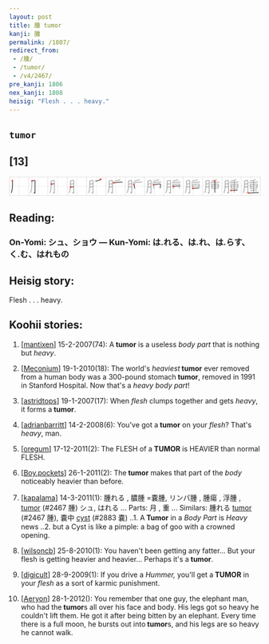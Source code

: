 ```yaml
---
layout: post
title: 腫 tumor
kanji: 腫
permalink: /1807/
redirect_from:
 - /腫/
 - /tumor/
 - /v4/2467/
pre_kanji: 1806
nex_kanji: 1808
heisig: "Flesh . . . heavy."
---
```


## `tumor`

## [13]

<div class="stroke"><img src="../images/E885AB.png" /></div>

## Reading:

### On-Yomi: シュ、ショウ &mdash; Kun-Yomi: は.れる、は.れ、は.らす、く.む、はれもの

## Heisig story:

Flesh . . . heavy.

## Koohii stories:

1) [<a href="http://kanji.koohii.com/profile/mantixen">mantixen</a>] 15-2-2007(74): A<strong> tumor</strong> is a useless <em>body part</em> that is nothing but <em>heavy</em>.

2) [<a href="http://kanji.koohii.com/profile/Meconium">Meconium</a>] 19-1-2010(18): The world&#039;s <em>heaviest</em><strong> tumor</strong> ever removed from a human body was a 300-pound stomach<strong> tumor</strong>, removed in 1991 in Stanford Hospital. Now that&#039;s a <em>heavy body part</em>!

3) [<a href="http://kanji.koohii.com/profile/astridtops">astridtops</a>] 19-1-2007(17): When <em>flesh</em> clumps together and gets <em>heavy</em>, it forms a<strong> tumor</strong>.

4) [<a href="http://kanji.koohii.com/profile/adrianbarritt">adrianbarritt</a>] 14-2-2008(6): You&#039;ve got a<strong> tumor</strong> on your <em>flesh</em>? That&#039;s <em>heavy</em>, man.

5) [<a href="http://kanji.koohii.com/profile/oregum">oregum</a>] 17-12-2011(2): The FLESH of a<strong> TUMOR</strong> is HEAVIER than normal FLESH.

6) [<a href="http://kanji.koohii.com/profile/Boy.pockets">Boy.pockets</a>] 26-1-2011(2): The<strong> tumor</strong> makes that part of the <em>body</em> noticeably heavier than before.

7) [<a href="http://kanji.koohii.com/profile/kapalama">kapalama</a>] 14-3-2011(1): 腫れる , 膿腫 =嚢腫, リンパ腫 , 腫瘍 , 浮腫 , <a href="../v4/2467">tumor</a> (#2467 腫) シュ, はれる ... Parts: 月 , 重 ... Similars: 腫れる <a href="../v4/2467">tumor</a> (#2467 腫), 嚢中 <a href="../v4/2883">cyst</a> (#2883 嚢) ..1. A<strong> Tumor</strong> in a <em>Body Part</em> is <em>Heavy</em> news ..2. but a Cyst is like a pimple: a bag of goo with a crowned opening.

8) [<a href="http://kanji.koohii.com/profile/wilsoncb">wilsoncb</a>] 25-8-2010(1): You haven&#039;t been getting any fatter... But your flesh is getting heavier and heavier... Perhaps it&#039;s a<strong> tumor</strong>.

9) [<a href="http://kanji.koohii.com/profile/digicult">digicult</a>] 28-9-2009(1): If you drive a <em>Hummer,</em> you&#039;ll get a<strong> TUMOR</strong> in your <em>flesh</em> as a sort of karmic punishment.

10) [<a href="http://kanji.koohii.com/profile/Aeryon">Aeryon</a>] 28-1-2012(): You remember that one guy, the elephant man, who had the<strong> tumor</strong>s all over his face and body. His legs got so heavy he couldn&#039;t lift them. He got it after being bitten by an elephant. Every time there is a full moon, he bursts out into<strong> tumor</strong>s, and his legs are so heavy he cannot walk.
